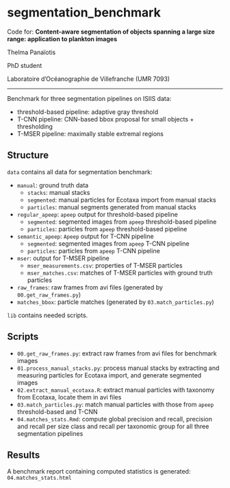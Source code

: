 
# segmentation_benchmark

Code for: **Content-aware segmentation of objects spanning a large size range: application to plankton images**

Thelma Panaïotis

PhD student

Laboratoire d’Océanographie de Villefranche (UMR 7093)

***

Benchmark for three segmentation pipelines on ISIIS data:
- threshold-based pipeline: adaptive gray threshold
- T-CNN pipeline: CNN-based bbox proposal for small objects + thresholding 
- T-MSER pipeline: maximally stable extremal regions

## Structure

`data` contains all data for segmentation benchmark:
- `manual`: ground truth data
    - `stacks`: manual stacks
    - `segmented`: manual particles for Ecotaxa import from manual stacks
    - `particles`: manual segments generated from manual stacks
- `regular_apeep`: `apeep` output for threshold-based pipeline 
    - `segmented`: segmented images from `apeep` threshold-based pipeline 
    - `particles`: particles from `apeep` threshold-based pipeline 
- `semantic_apeep`: `Apeep` output for T-CNN pipeline 
    - `segmented`: segmented images from `apeep` T-CNN pipeline 
    - `particles`: particles from `apeep` T-CNN pipeline 
- `mser`: output for T-MSER pipeline   
    - `mser_measurements.csv`: properties of T-MSER particles
    - `mser_matches.csv`: matches of T-MSER particles with ground truth particles
- `raw_frames`: raw frames from avi files (generated by `00.get_raw_frames.py`)
- `matches_bbox`: particle matches (generated by `03.match_particles.py`)

`lib` contains needed scripts.

## Scripts
- `00.get_raw_frames.py`: extract raw frames from avi files for benchmark images
- `01.process_manual_stacks.py`: process manual stacks by extracting and measuring particles for Ecotaxa import, and generate segmented images
- `02.extract_manual_ecotaxa.R`: extract manual particles with taxonomy from Ecotaxa, locate them in avi files
- `03.match_particles.py`: match manual particles with those from `apeep` threshold-based and T-CNN
- `04.matches_stats.Rmd`: compute global precision and recall, precision and recall per size class and recall per taxonomic group for all three segmentation pipelines

## Results
A benchmark report containing computed statistics is generated: `04.matches_stats.html`
